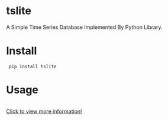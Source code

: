# tslite
A Simple Time Series Database Implemented By Python Library.

Install
===============
```
 pip install tslite
```

Usage
===============

```python


```


[Click to view more information!](https://github.com/sintrb/tsdblite)